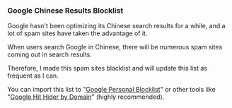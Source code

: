 ### Google Chinese Results Blocklist

Google hasn't been optimizing its Chinese search results for a while, and a lot of spam sites have taken the advantage of it. 

When users search Google in Chinese, there will be numerous spam sites coming out in search results. 

Therefore, I made this spam sites blacklist and will update this list as frequent as I can.

You can import this list to "[Google Personal Blocklist](https://chrome.google.com/webstore/detail/personal-blocklist-by-goo/nolijncfnkgaikbjbdaogikpmpbdcdef)" or other tools like "[Google Hit Hider by Domain](https://greasyfork.org/zh-CN/scripts/1682-google-hit-hider-by-domain-search-filter-block-sites)" (highly recommended).
